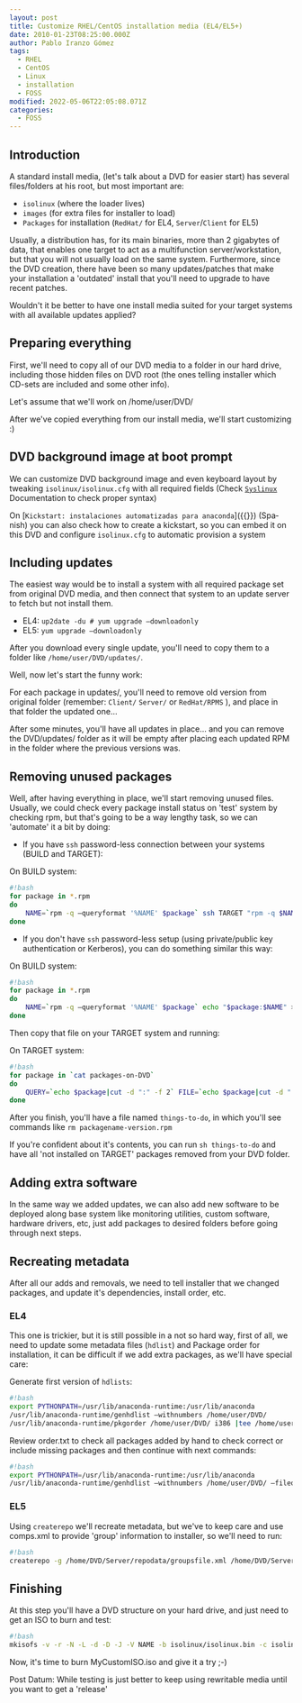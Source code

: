 ```yaml
---
layout: post
title: Customize RHEL/CentOS installation media (EL4/EL5+)
date: 2010-01-23T08:25:00.000Z
author: Pablo Iranzo Gómez
tags:
  - RHEL
  - CentOS
  - Linux
  - installation
  - FOSS
modified: 2022-05-06T22:05:08.071Z
categories:
  - FOSS
---
```


## Introduction

A standard install media, (let's talk about a DVD for easier start) has several files/folders at his root, but most important are:

- `isolinux` (where the loader lives)
- `images` (for extra files for installer to load)
- `Packages` for installation (`RedHat/` for EL4, `Server`/`Client` for EL5)

Usually, a distribution has, for its main binaries, more than 2 gigabytes of data, that enables one target to act as a multifunction server/workstation, but that you will not usually load on the same system. Furthermore, since the DVD creation, there have been so many updates/patches that make your installation a 'outdated' install that you'll need to upgrade to have recent patches.

Wouldn't it be better to have one install media suited for your target systems with all available updates applied?

## Preparing everything

First, we'll need to copy all of our DVD media to a folder in our hard drive, including those hidden files on DVD root (the ones telling installer which CD-sets are included and some other info).

Let's assume that we'll work on /home/user/DVD/

After we've copied everything from our install media, we'll start customizing :)

## DVD background image at boot prompt

We can customize DVD background image and even keyboard layout by tweaking `isolinux/isolinux.cfg` with all required fields (Check [`Syslinux`](http://syslinux.zytor.com/wiki/index.php/SYSLINUX) Documentation to check proper syntax)

On [`Kickstart: instalaciones automatizadas para anaconda`]({{<relref path="2008-05-11-Kickstart-instalaciones.es.md" lang="es">}}) (Spanish) you can also check how to create a kickstart, so you can embed it on this DVD and configure `isolinux.cfg` to automatic provision a system

## Including updates

The easiest way would be to install a system with all required package set from original DVD media, and then connect that system to an update server to fetch but not install them.

- EL4: `up2date -du # yum upgrade —downloadonly`
- EL5: `yum upgrade —downloadonly`

After you download every single update, you'll need to copy them to a folder like `/home/user/DVD/updates/`.

Well, now let's start the funny work:

For each package in updates/, you'll need to remove old version from original folder (remember: `Client/` `Server/` or `RedHat/RPMS` ), and place in that folder the updated one...

After some minutes, you'll have all updates in place... and you can remove the DVD/updates/ folder as it will be empty after placing each updated RPM in the folder where the previous versions was.

## Removing unused packages

Well, after having everything in place, we'll start removing unused files. Usually, we could check every package install status on 'test' system by checking rpm, but that's going to be a way lengthy task, so we can 'automate' it a bit by doing:

- If you have `ssh` password-less connection between your systems (BUILD and TARGET):

On BUILD system:

```bash
#!bash
for package in *.rpm
do
    NAME=`rpm -q —queryformat '%NAME' $package` ssh TARGET "rpm -q $NAME >/dev/null 2>&1 || echo rm $package" |tee things-to-do
done
```

- If you don't have `ssh` password-less setup (using private/public key authentication or Kerberos), you can do something similar this way:

On BUILD system:

```bash
#!bash
for package in *.rpm
do
    NAME=`rpm -q —queryformat '%NAME' $package` echo "$package:$NAME" > packages-on-DVD
done
```

Then copy that file on your TARGET system and running:

On TARGET system:

```bash
#!bash
for package in `cat packages-on-DVD`
do
    QUERY=`echo $package|cut -d ":" -f 2` FILE=`echo $package|cut -d ":" -f 1` rpm -q —queryformat '%NAME' $QUERY >/dev/null 2>&1 || echo rm $FILE|tee things-to-do
done
```

After you finish, you'll have a file named `things-to-do`, in which you'll see commands like `rm packagename-version.rpm`

If you're confident about it's contents, you can run `sh things-to-do` and have all 'not installed on TARGET' packages removed from your DVD folder.

## Adding extra software

In the same way we added updates, we can also add new software to be deployed along base system like monitoring utilities, custom software, hardware drivers, etc, just add packages to desired folders before going through next steps.

## Recreating metadata

After all our adds and removals, we need to tell installer that we changed packages, and update it's dependencies, install order, etc.

### EL4

This one is trickier, but it is still possible in a not so hard way, first of all, we need to update some metadata files (`hdlist`) and Package order for installation, it can be difficult if we add extra packages, as we'll have special care:

Generate first version of `hdlists`:

```bash
#!bash
export PYTHONPATH=/usr/lib/anaconda-runtime:/usr/lib/anaconda
/usr/lib/anaconda-runtime/genhdlist —withnumbers /home/user/DVD/
/usr/lib/anaconda-runtime/pkgorder /home/user/DVD/ i386 |tee /home/user/order.txt
```

Review order.txt to check all packages added by hand to check correct or include missing packages and then continue with next commands:

```bash
#!bash
export PYTHONPATH=/usr/lib/anaconda-runtime:/usr/lib/anaconda
/usr/lib/anaconda-runtime/genhdlist —withnumbers /home/user/DVD/ —fileorder /home/user/order.txt
```

### EL5

Using `createrepo` we'll recreate metadata, but we've to keep care and use comps.xml to provide 'group' information to installer, so we'll need to run:

```bash
#!bash
createrepo -g /home/DVD/Server/repodata/groupsfile.xml /home/DVD/Server/
```

## Finishing

At this step you'll have a DVD structure on your hard drive, and just need to get an ISO to burn and test:

```bash
#!bash
mkisofs -v -r -N -L -d -D -J -V NAME -b isolinux/isolinux.bin -c isolinux/boot.cat -no-emul-boot -boot-load-size 4 -boot-info-table -x lost+found -m .svn -o MyCustomISO.iso /home/user/DVD/
```

Now, it's time to burn MyCustomISO.iso and give it a try ;-)

Post Datum: While testing is just better to keep using rewritable media until you want to get a 'release'
